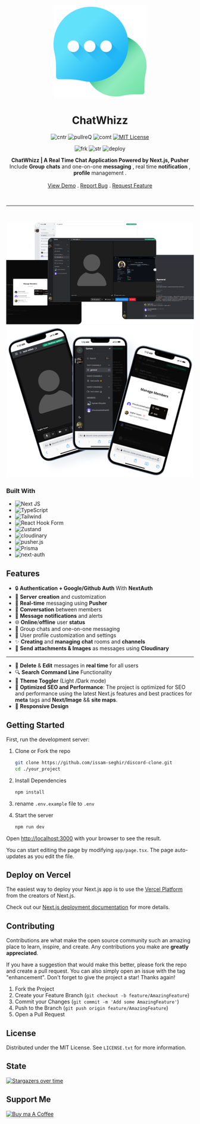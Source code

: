 <div align="center">

<img src="logo.png" alt="logo" width="250" height="250">

<h1 align="center" >ChatWhizz</h1>

![cntr](https://img.shields.io/github/contributors/issam-seghir/chat-whizz?color=pink&style=for-the-badge)
![pullreQ](https://img.shields.io/github/issues-pr/issam-seghir/chat-whizz?color=orange&style=for-the-badge)
![comt](https://img.shields.io/github/last-commit/issam-seghir/chat-whizz?style=for-the-badge)
[![MIT License](https://img.shields.io/badge/License-MIT-green.svg?style=for-the-badge)](https://choosealicense.com/licenses/mit/)

![frk](https://img.shields.io/github/forks/issam-seghir/chat-whizz?style=flat-square)
![str](https://img.shields.io/github/stars/issam-seghir/chat-whizz?style=flat-square)
![deploy](https://img.shields.io/website?down_color=red&down_message=down&style=flat-square&up_color=succes&up_message=up&url=https%3A%2F%2Fchat-whizz.vercel.app)

  <p align="center">

  **ChatWhizz | A Real Time Chat Application Powered by Next.js, Pusher**
  Include **Group** **chats** and one-on-one **messaging** , real time **notification** , **profile** management .
    <br />
    <br />
    <a href="https://chat-whizz-production-e15b.up.railway.app/">View Demo</a>
    .
    <a href="https://github.com/issam-seghir/chat-whizz/issues">Report Bug</a>
    .
    <a href="https://github.com/issam-seghir/chat-whizz/pulls">Request Feature</a>
  </p>

<br>
<hr>

</div>

<br>

![alt text](mockup-desktop.png)
![alt text](mockup-mobile.png)


### Built With

- ![Next JS](https://img.shields.io/badge/Next-black?style=for-the-badge&logo=next.js&logoColor=white)
- ![TypeScript](https://img.shields.io/badge/typescript-%23007ACC.svg?style=for-the-badge&logo=typescript&logoColor=white)
- ![Tailwind](https://img.shields.io/badge/Tailwind_CSS-38B2AC?style=for-the-badge&logo=tailwind-css&logoColor=white)
- ![React Hook Form](https://img.shields.io/badge/React%20Hook%20Form-%23EC5990.svg?style=for-the-badge&logo=reacthookform&logoColor=white)
- ![Zustand](https://img.shields.io/badge/zustand-FFA351.svg?style=for-the-badge&logo=zustand&logoColor=white)
- ![cloudinary](https://img.shields.io/badge/cloudinary-B91C1C?style=for-the-badge&logo=cloudinary)
- ![pusher.js](https://img.shields.io/badge/pusher-black?style=for-the-badge&logo=pusher&badgeColor=010101)
- ![Prisma](https://img.shields.io/badge/Prisma-011627?style=for-the-badge&logo=prisma&logoColor=white)
- ![next-auth](https://img.shields.io/badge/Next%20Auth-765eff.svg?style=for-the-badge&logo=nextauth&logoColor=white)

## Features

- 🔒 **Authentication + Google/Github Auth** With **NextAuth**
- 🎉 **Server** **creation** and customization
- 📱 **Real-time** messaging using **Pusher**
- 🚀 **Conversation** between members
- 📌 **Message** **notifications** and alerts
- 🌐 **Online**/**offline** user **status**
- 📨 Group chats and one-on-one messaging
- 👤 User profile customization and settings
- ✨ **Creating** and **managing** **chat** rooms and **channels**
- 🎁 **Send** **attachments & Images** as messages using **Cloudinary**
---
- 🧨 **Delete** & **Edit** messages in **real time** for all users
- 🔍 **Search** **Command Line** Functionality
- 🎨 **Theme Toggler** (Light /Dark mode)
- 🚀 **Optimized SEO and Performance**: The project is optimized for SEO and performance using the latest Next.js features and best practices for **meta** tags and **Next/Image** && **site maps**.
- 🎊 **Responsive Design**




## Getting Started

First, run the development server:

1. Clone or Fork the repo

   ```sh
   git clone https://github.com/issam-seghir/discord-clone.git
   cd ./your_project
   ```

2. Install Dependencies

   ```sh
   npm install
   ```

3. rename `.env.example` file to `.env`

4. Start the server

    ```sh
    npm run dev
    ```

Open [http://localhost:3000](http://localhost:3000) with your browser to see the result.

You can start editing the page by modifying `app/page.tsx`. The page auto-updates as you edit the file.

## Deploy on Vercel

The easiest way to deploy your Next.js app is to use the [Vercel Platform](https://vercel.com/new?utm_medium=default-template&filter=next.js&utm_source=create-next-app&utm_campaign=create-next-app-readme) from the creators of Next.js.

Check out our [Next.js deployment documentation](https://nextjs.org/docs/deployment) for more details.

<!-- CONTRIBUTING -->
## Contributing

Contributions are what make the open source community such an amazing place to learn, inspire, and create. Any contributions you make are **greatly appreciated**.

If you have a suggestion that would make this better, please fork the repo and create a pull request. You can also simply open an issue with the tag "enhancement".
Don't forget to give the project a star! Thanks again!

1. Fork the Project
2. Create your Feature Branch (`git checkout -b feature/AmazingFeature`)
3. Commit your Changes (`git commit -m 'Add some AmazingFeature'`)
4. Push to the Branch (`git push origin feature/AmazingFeature`)
5. Open a Pull Request

<!-- LICENSE -->
## License

Distributed under the MIT License. See `LICENSE.txt` for more information.


## State

[![Stargazers over time](https://starchart.cc/issam-seghir/discord-clone.svg)](https://starchart.cc/issam-seghir/discord-clone)


## Support Me

<a href="https://www.buymeacoffee.com/issam.seghir" target="_blank"><img src="https://www.buymeacoffee.com/assets/img/custom_images/orange_img.png" alt="Buy ma A Coffee" style="width: 174px !important;height: 41px !important;box-shadow: 0 3px 2px 0 rgb(190 190 190 / 50%) !important;" ></a>
</div>
